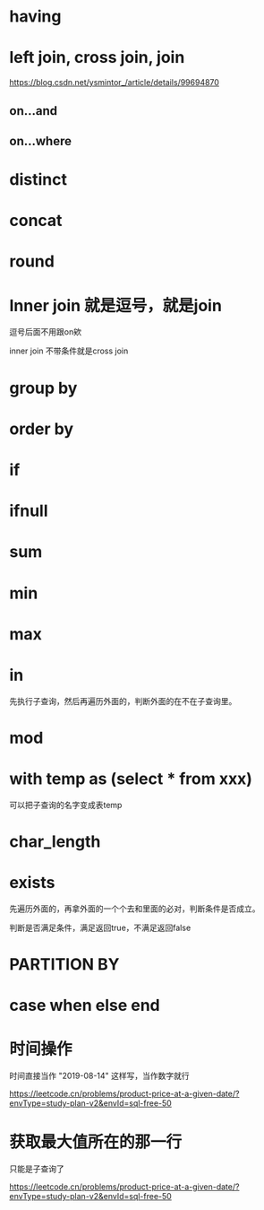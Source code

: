 # having

# left join, cross join, join

https://blog.csdn.net/ysmintor_/article/details/99694870

## on...and

## on...where

# distinct

# concat

# round

# Inner join 就是逗号，就是join

逗号后面不用跟on欸

inner join 不带条件就是cross join

# group by

# order by

# if 

# ifnull

# sum

# min

# max

# in

先执行子查询，然后再遍历外面的，判断外面的在不在子查询里。

# mod

# with temp as (select * from xxx) 

可以把子查询的名字变成表temp

# char_length

# exists

先遍历外面的，再拿外面的一个个去和里面的必对，判断条件是否成立。

判断是否满足条件，满足返回true，不满足返回false

# PARTITION BY

# case when else end

# 时间操作

时间直接当作 "2019-08-14" 这样写，当作数字就行

https://leetcode.cn/problems/product-price-at-a-given-date/?envType=study-plan-v2&envId=sql-free-50

# 获取最大值所在的那一行

只能是子查询了

https://leetcode.cn/problems/product-price-at-a-given-date/?envType=study-plan-v2&envId=sql-free-50